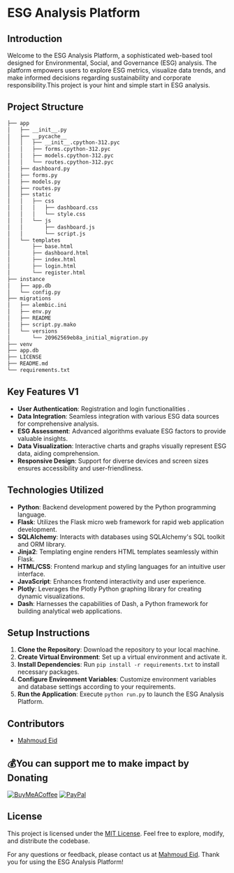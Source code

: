 # ESG Analysis Platform

## Introduction
Welcome to the ESG Analysis Platform, a sophisticated web-based tool designed for Environmental, Social, and Governance (ESG) analysis. The platform empowers users to explore ESG metrics, visualize data trends, and make informed decisions regarding sustainability and corporate responsibility.This project is your hint and simple start in ESG analysis.

## Project Structure
```bash
├── app
│   ├── __init__.py
│   ├── __pycache__
│   │   ├── __init__.cpython-312.pyc
│   │   ├── forms.cpython-312.pyc
│   │   ├── models.cpython-312.pyc
│   │   └── routes.cpython-312.pyc
│   ├── dashboard.py
│   ├── forms.py
│   ├── models.py
│   ├── routes.py
│   ├── static
│   │   ├── css
│   │   │   ├── dashboard.css
│   │   │   └── style.css
│   │   └── js
│   │       ├── dashboard.js
│   │       └── script.js
│   └── templates
│       ├── base.html
│       ├── dashboard.html
│       ├── index.html
│       ├── login.html
│       └── register.html
├── instance
│   ├── app.db
│   └── config.py
├── migrations
│   ├── alembic.ini
│   ├── env.py
│   ├── README
│   ├── script.py.mako
│   └── versions
│       └── 20962569eb8a_initial_migration.py
├── venv
├── app.db
├── LICENSE
├── README.md
└── requirements.txt
```

## Key Features V1
- **User Authentication**: Registration and login functionalities .
- **Data Integration**: Seamless integration with various ESG data sources for comprehensive analysis.
- **ESG Assessment**: Advanced algorithms evaluate ESG factors to provide valuable insights.
- **Data Visualization**: Interactive charts and graphs visually represent ESG data, aiding comprehension.
- **Responsive Design**: Support for diverse devices and screen sizes ensures accessibility and user-friendliness.

## Technologies Utilized
- **Python**: Backend development powered by the Python programming language.
- **Flask**: Utilizes the Flask micro web framework for rapid web application development.
- **SQLAlchemy**: Interacts with databases using SQLAlchemy's SQL toolkit and ORM library.
- **Jinja2**: Templating engine renders HTML templates seamlessly within Flask.
- **HTML/CSS**: Frontend markup and styling languages for an intuitive user interface.
- **JavaScript**: Enhances frontend interactivity and user experience.
- **Plotly**: Leverages the Plotly Python graphing library for creating dynamic visualizations.
- **Dash**: Harnesses the capabilities of Dash, a Python framework for building analytical web applications.

## Setup Instructions
1. **Clone the Repository**: Download the repository to your local machine.
2. **Create Virtual Environment**: Set up a virtual environment and activate it.
3. **Install Dependencies**: Run `pip install -r requirements.txt` to install necessary packages.
4. **Configure Environment Variables**: Customize environment variables and database settings according to your requirements.
5. **Run the Application**: Execute `python run.py` to launch the ESG Analysis Platform.

## Contributors
- [Mahmoud Eid](https://github.com/Mado007/)

## 💰You can support me to make impact by Donating
  [![BuyMeACoffee](https://img.shields.io/badge/Buy%20Me%20a%20Coffee-ffdd00?style=for-the-badge&logo=buy-me-a-coffee&logoColor=black)](https://buymeacoffee.com/Mahmoud.Madoo)
  [![PayPal](https://img.shields.io/badge/PayPal-00457C?style=for-the-badge&logo=paypal&logoColor=white)](https://paypal.me/mado999)
## License
This project is licensed under the [MIT License](LICENSE). Feel free to explore, modify, and distribute the codebase.

For any questions or feedback, please contact us at [Mahmoud Eid](mailto:eng.mahmod.eid.elsayed@gmail.com). Thank you for using the ESG Analysis Platform!
